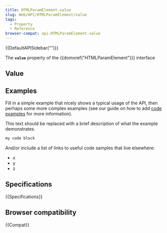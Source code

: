 ```yaml
---
title: HTMLParamElement.value
slug: Web/API/HTMLParamElement/value
tags:
  - Property
  - Reference
browser-compat: api.HTMLParamElement.value
---
```

{{DefaultAPISidebar("")}}

The **`value`** property of the {{domxref("HTMLParamElement")}} interface 

## Value



## Examples

Fill in a simple example that nicely shows a typical usage of the API, then perhaps some more complex examples (see our guide on how to add [code examples](/en-US/docs/MDN/Contribute/Structures/Code_examples) for more information).

This text should be replaced with a brief description of what the example demonstrates.

```js
my code block
```

And/or include a list of links to useful code samples that live elsewhere:

*   x
*   y
*   z

## Specifications

{{Specifications}}

## Browser compatibility

{{Compat}}


